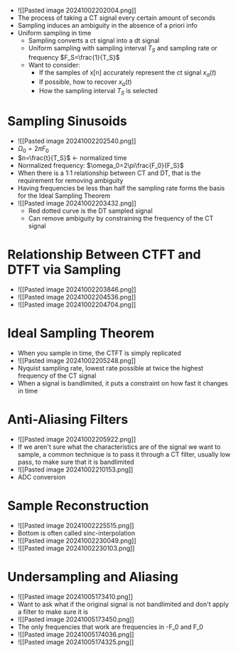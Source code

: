 - ![[Pasted image 20241002202004.png]]
- The process of taking a CT signal every certain amount of seconds
- Sampling induces an ambiguity in the absence of a priori info
- Uniform sampling in time
	- Sampling converts a ct signal into a dt signal
	- Uniform sampling with sampling interval $T_S$ and sampling rate or frequency $F_S=\frac{1}{T_S}$
	- Want to consider:
		- If the samples of x[n] accurately represent the ct signal $x_a(t)$
		- If possible, how to recover $x_a(t)$
		- How the sampling interval $T_S$ is selected
# Sampling Sinusoids
- ![[Pasted image 20241002202540.png]]
- $\Omega_0=2\pi F_0$
- $n=\frac{t}{T_S}$ <- normalized time
- Normalized frequency: $\omega_0=2\pi\frac{F_0}{F_S}$
- When there is a 1:1 relationship between CT and DT, that is the requirement for removing ambiguity
- Having frequencies be less than half the sampling rate forms the basis for the Ideal Sampling Theorem
- ![[Pasted image 20241002203432.png]]
	- Red dotted curve is the DT sampled signal
	- Can remove ambiguity by constraining the frequency of the CT signal
# Relationship Between CTFT and DTFT via Sampling
- ![[Pasted image 20241002203846.png]]
- ![[Pasted image 20241002204536.png]]
- ![[Pasted image 20241002204704.png]]
# Ideal Sampling Theorem
- When you sample in time, the CTFT is simply replicated
- ![[Pasted image 20241002205248.png]]
- Nyquist sampling rate, lowest rate possible at twice the highest frequency of the CT signal
- When a signal is bandlimited, it puts a constraint on how fast it changes in time
# Anti-Aliasing Filters
- ![[Pasted image 20241002205922.png]]
- If we aren't sure what the characteristics are of the signal we want to sample, a common technique is to pass it through a CT filter, usually low pass, to make sure that it is bandlimited
- ![[Pasted image 20241002210153.png]]
- ADC conversion
# Sample Reconstruction
- ![[Pasted image 20241002225515.png]]
- Bottom is often called sinc-interpolation
- ![[Pasted image 20241002230049.png]]
- ![[Pasted image 20241002230103.png]]
# Undersampling and Aliasing
- ![[Pasted image 20241005173410.png]]
- Want to ask what if the original signal is not bandlimited and don't apply a filter to make sure it is
- ![[Pasted image 20241005173450.png]]
- The only frequencies that work are frequencies in -F_0 and F_0
- ![[Pasted image 20241005174036.png]]
- ![[Pasted image 20241005174325.png]]